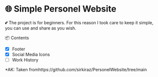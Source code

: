 # 🌐 Simple Personel Website

💕 The project is for beginners. For this reason I took care to keep it simple, you can use and share as you wish.

📦 Contents

- [X] Footer
- [X] Social Media Icons
- [ ] Work History

*AK: Taken fromhttps://github.com/sirkiraz/PersonelWebsite/tree/main
